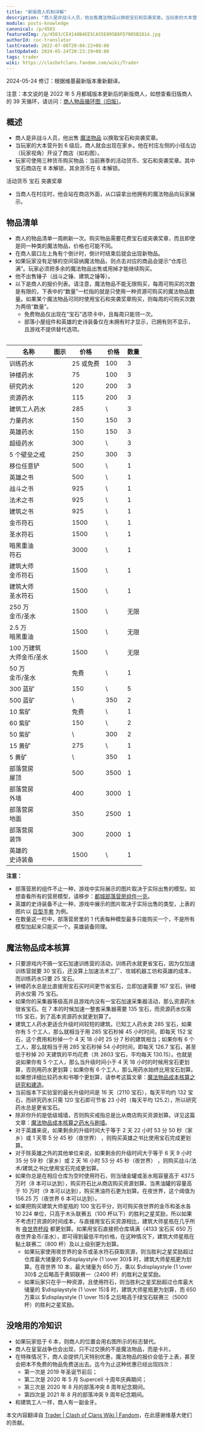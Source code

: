 ```yaml
---
title: "新版商人机制详解"
description: "商人是非战斗人员，他出售魔法物品以换取宝石和突袭奖章。当玩家的大本营升到 6 级后，商人就会出现在家乡。他在村庄左侧的小径左边（玩家视角）开设了商店（如图所示）。当商人在村庄时，他会站在商店外面，从口袋拿出他拥有的魔法物品向玩家展示。"
module: posts-knowledge
canonical: /p/4583
featuredImg: /p/4583/CE4148B4EE5CA55E895B8FD7005B1D14.jpg
authorId: coc-translator
lastCreated: 2022-07-08T20:04:22+08:00
lastUpdated: 2024-05-24T20:23:29+08:00
tags: trader
wiki: https://clashofclans.fandom.com/wiki/Trader
---
```


<PostHistory>
2024-05-24 修订：根据维基最新版本重新翻译。
</PostHistory>

注意：本文说的是 2022 年 5 月都城版本更新后的新版商人，如想查看旧版商人的 39 天循环，请访问：[商人物品循环图（旧版）](/p/66)。

## 概述

<Pic src="/p/4583/1eb9a1cb441ce38d1bfb0fd416ee8fbd.png" alt="" width="296" height="258" class="cp-img-float-right" maxWidth="148px" figureStyle="width: 148px" :lazyLoading="false" />

- 商人是非战斗人员，他出售 [魔法物品](/p/1073) 以换取宝石和突袭奖章。
- 当玩家的大本营升到 6 级后，商人就会出现在家乡。他在村庄左侧的小径左边（玩家视角）开设了商店（如右图）。
- 玩家可使用三种货币购买物品：当前赛季的活动货币、宝石和突袭奖章。其中宝石商店在 8 本解锁，其余货币在 6 本解锁。

<SwitchTabs contentClass="cp-trader-shop">
    <SwitchTab tabId="cp-trader-shop-activity" :activeTab="true">活动货币</SwitchTab>
    <SwitchTab tabId="cp-trader-shop-gems">宝石</SwitchTab>
    <SwitchTab tabId="cp-trader-shop-medals">突袭奖章</SwitchTab>
</SwitchTabs>

<SwitchTabGroup id="cp-trader-shop-activity" class="cp-trader-shop">
    <Pic src="/p/4583/CE4148B4EE5CA55E895B8FD7005B1D14.jpg" alt="商人界面（用活动货币购买，以并肩哈兰德为例）" width="2732" height="2048" :lazyLoading="false" />
</SwitchTabGroup>

<SwitchTabGroup id="cp-trader-shop-gems" class="cp-trader-shop">
    <Pic src="/p/4583/53F28DCD0D044FE1959977D8B4ACA5A0.jpg" alt="商人界面（宝石）" width="2732" height="2048" />
</SwitchTabGroup>

<SwitchTabGroup id="cp-trader-shop-medals" class="cp-trader-shop">
    <Pic src="/p/4583/047FBC34CDA71815CFAF8DBF0806CE29.jpg" alt="商人界面（突袭奖章）" width="2732" height="2048" />
</SwitchTabGroup>

- 当商人在村庄时，他会站在商店外面，从口袋拿出他拥有的魔法物品向玩家展示。

## 物品清单

- 商人的物品清单一周刷新一次。购买物品需要花费宝石或突袭奖章，而且即使是同一种类的魔法物品，价格也可能不同。
- 在商人窗口左上角有个倒计时，倒计时结束后就会出现新物品。
- 如果玩家没有足够的空间容纳魔法物品，则点击对应的商品会提示“仓库已满”。玩家必须把多余的魔法物品出售或用掉才能继续购买。
- 他不出售锤子（战斗之锤、建筑之锤等）。
- 以下是商人的报价列表。请注意，魔法物品不能无限购买，每周可购买的次数是有限的，下表中的“数量”一栏指的就是只使用一种资源可购买的魔法物品数量。如果某个魔法物品可同时使用宝石和突袭奖章购买，则每周的可购买次数为两倍“数量”。
  - 免费物品仅出现在“宝石”选项卡中，且每周只能领一次。
  - 部落小屋组件和英雄的史诗装备仅在未拥有时才显示，已拥有则不显示，且游戏不提供替代选项。

<Table maxWidth="550px">
    <table>
        <thead>
        <tr>
            <th class="cp-table-col-name">名称</th>
            <th class="cp-table-col-icon">图示</th>
            <th class="cp-table-col-numeric cp-table-col-num-small">
                价格 <Resource type="Gem" />
            </th>
            <th class="cp-table-col-numeric cp-table-col-num-small">
                价格 <Resource type="Raid_Medal" />
            </th>
            <th class="cp-table-col-numeric cp-table-col-num-small">数量</th>
        </tr>
        </thead>
        <tbody>
        <tr>
            <td>训练药水</td>
            <td>
                <Pic src="/p/1073/Hero_Potion.png" alt="英雄药水" width="190" height="251" />
            </td>
            <td class="cp-table-col-numeric">25 或免费</td>
            <td class="cp-table-col-numeric">100</td>
            <td class="cp-table-col-numeric">3</td>
        </tr>
        <tr>
            <td>钟楼药水</td>
            <td>
                <Pic src="/p/1073/Clock_Tower_Potion.png" alt="钟楼药水" width="193" height="254" />
            </td>
            <td class="cp-table-col-numeric">75</td>
            <td class="cp-table-col-numeric">100</td>
            <td class="cp-table-col-numeric">3</td>
        </tr>
        <tr>
            <td>研究药水</td>
            <td>
                <Pic src="/p/1073/Research_Potion.png" alt="研究药水" width="193" height="254" />
            </td>
            <td class="cp-table-col-numeric">120</td>
            <td class="cp-table-col-numeric">200</td>
            <td class="cp-table-col-numeric">3</td>
        </tr>
        <tr>
            <td>资源药水</td>
            <td>
                <Pic src="/p/1073/Resource_Potion.png" alt="资源药水" width="193" height="254" />
            </td>
            <td class="cp-table-col-numeric">115</td>
            <td class="cp-table-col-numeric">200</td>
            <td class="cp-table-col-numeric">3</td>
        </tr>
        <tr>
            <td>建筑工人药水</td>
            <td>
                <Pic src="/p/1073/Builder_Potion.png" alt="建筑工人药水" width="193" height="254" />
            </td>
            <td class="cp-table-col-numeric">285</td>
            <td class="cp-table-col-numeric">\</td>
            <td class="cp-table-col-numeric">3</td>
        </tr>
        <tr>
            <td>力量药水</td>
            <td>
                <Pic src="/p/1073/Power_Potion.png" alt="力量药水" width="193" height="254" />
            </td>
            <td class="cp-table-col-numeric">150</td>
            <td class="cp-table-col-numeric">150</td>
            <td class="cp-table-col-numeric">3</td>
        </tr>
        <tr>
            <td>英雄药水</td>
            <td>
                <Pic src="/p/1073/Hero_Potion.png" alt="英雄药水" width="190" height="251" />
            </td>
            <td class="cp-table-col-numeric">150</td>
            <td class="cp-table-col-numeric">150</td>
            <td class="cp-table-col-numeric">3</td>
        </tr>
        <tr>
            <td>超级药水</td>
            <td>
                <Pic src="/p/1073/Super_Potion.png" alt="超级药水" width="193" height="254" />
            </td>
            <td class="cp-table-col-numeric">300</td>
            <td class="cp-table-col-numeric">\</td>
            <td class="cp-table-col-numeric">3</td>
        </tr>
        <tr>
            <td>5 个壁垒之戒</td>
            <td>
                <Pic src="/p/1073/Wall_Ring.png" alt="壁垒之戒" width="212" height="184" />
            </td>
            <td class="cp-table-col-numeric">250</td>
            <td class="cp-table-col-numeric">300</td>
            <td class="cp-table-col-numeric">3</td>
        </tr>
        <tr>
            <td>移位任意铲</td>
            <td>
                <Pic src="/p/1073/Shovel_of_Obstacles.png" alt="移位任意铲" width="185" height="231" />
            </td>
            <td class="cp-table-col-numeric">500</td>
            <td class="cp-table-col-numeric">\</td>
            <td class="cp-table-col-numeric">1</td>
        </tr>
        <tr>
            <td>英雄之书</td>
            <td>
                <Pic src="/p/1073/Book_of_Heroes.png" alt="英雄之书" width="190" height="239" />
            </td>
            <td class="cp-table-col-numeric">500</td>
            <td class="cp-table-col-numeric">\</td>
            <td class="cp-table-col-numeric">1</td>
        </tr>
        <tr>
            <td>战斗之书</td>
            <td>
                <Pic src="/p/1073/Book_of_Fighting.png" alt="战斗之书" width="190" height="239" />
            </td>
            <td class="cp-table-col-numeric">925</td>
            <td class="cp-table-col-numeric">\</td>
            <td class="cp-table-col-numeric">1</td>
        </tr>
        <tr>
            <td>法术之书</td>
            <td>
                <Pic src="/p/1073/Book_of_Spells.png" alt="法术之书" width="190" height="239" />
            </td>
            <td class="cp-table-col-numeric">925</td>
            <td class="cp-table-col-numeric">\</td>
            <td class="cp-table-col-numeric">1</td>
        </tr>
        <tr>
            <td>建筑之书</td>
            <td>
                <Pic src="/p/1073/Book_of_Building.png" alt="建筑之书" width="190" height="239" />
            </td>
            <td class="cp-table-col-numeric">925</td>
            <td class="cp-table-col-numeric">\</td>
            <td class="cp-table-col-numeric">1</td>
        </tr>
        <tr>
            <td>金币符石</td>
            <td>
                <Pic src="/p/1073/Rune_of_Gold.png" alt="金币符石" width="188" height="215" />
            </td>
            <td class="cp-table-col-numeric">1500</td>
            <td class="cp-table-col-numeric">\</td>
            <td class="cp-table-col-numeric">1</td>
        </tr>
        <tr>
            <td>圣水符石</td>
            <td>
                <Pic src="/p/1073/Rune_of_Elixir.png" alt="圣水符石" width="189" height="215" />
            </td>
            <td class="cp-table-col-numeric">1500</td>
            <td class="cp-table-col-numeric">\</td>
            <td class="cp-table-col-numeric">1</td>
        </tr>
        <tr>
            <td>暗黑重油<br>符石</td>
            <td>
                <Pic src="/p/1073/Rune_of_Dark_Elixir.png" alt="暗黑重油符石" width="189" height="215" />
            </td>
            <td class="cp-table-col-numeric">3000</td>
            <td class="cp-table-col-numeric">\</td>
            <td class="cp-table-col-numeric">1</td>
        </tr>
        <tr>
            <td>建筑大师<br>金币符石</td>
            <td>
                <Pic src="/p/1073/Rune_of_Builder_Gold.png" alt="建筑大师金币符石" width="180" height="221" />
            </td>
            <td class="cp-table-col-numeric">1500</td>
            <td class="cp-table-col-numeric">\</td>
            <td class="cp-table-col-numeric">1</td>
        </tr>
        <tr>
            <td>建筑大师<br>圣水符石</td>
            <td>
                <Pic src="/p/1073/Rune_of_Builder_Elixir.png" alt="建筑大师圣水符石" width="181" height="219" />
            </td>
            <td class="cp-table-col-numeric">1500</td>
            <td class="cp-table-col-numeric">\</td>
            <td class="cp-table-col-numeric">1</td>
        </tr>
        <tr>
            <td>250 万<br>金币/圣水</td>
            <td class="cp-table-col-multi-img">
                <Pic src="/resources/Gold_hd.png" width="73" height="74" maxWidth="28px" />
                <Pic src="/resources/Elixir_hd.png" width="67" height="76" maxWidth="28px" />
            </td>
            <td class="cp-table-col-numeric">1500</td>
            <td class="cp-table-col-numeric">\</td>
            <td class="cp-table-col-numeric">无限</td>
        </tr>
        <tr>
            <td>2.5 万<br>暗黑重油</td>
            <td>
                <Pic src="/resources/Dark_Elixir_hd.png" width="67" height="76" maxWidth="28px" />
            </td>
            <td class="cp-table-col-numeric">1500</td>
            <td class="cp-table-col-numeric">\</td>
            <td class="cp-table-col-numeric">无限</td>
        </tr>
        <tr>
            <td>100 万建筑<br>大师金币/圣水</td>
            <td class="cp-table-col-multi-img">
                <Pic src="/resources/Gold2_hd.png" width="87" height="94" maxWidth="28px" />
                <Pic src="/resources/Elixir2_hd.png" width="81" height="99" maxWidth="28px" />
            </td>
            <td class="cp-table-col-numeric">1500</td>
            <td class="cp-table-col-numeric">\</td>
            <td class="cp-table-col-numeric">无限</td>
        </tr>
        <tr>
            <td>50 万<br>金币/圣水</td>
            <td class="cp-table-col-multi-img">
                <Pic src="/resources/Gold_hd.png" width="73" height="74" maxWidth="28px" />
                <Pic src="/resources/Elixir_hd.png" width="67" height="76" maxWidth="28px" />
            </td>
            <td class="cp-table-col-numeric">免费</td>
            <td class="cp-table-col-numeric">\</td>
            <td class="cp-table-col-numeric">1</td>
        </tr>
        <tr>
            <td>300 蓝矿</td>
            <td>
                <Pic src="/resources/Shiny_Ore_hd.png" width="113" height="105" maxWidth="32px" />
            </td>
            <td class="cp-table-col-numeric">150</td>
            <td class="cp-table-col-numeric">\</td>
            <td class="cp-table-col-numeric">5</td>
        </tr>
        <tr>
            <td>500 蓝矿</td>
            <td>
                <Pic src="/resources/Shiny_Ore_hd.png" width="113" height="105" maxWidth="32px" />
            </td>
            <td class="cp-table-col-numeric">\</td>
            <td class="cp-table-col-numeric">350</td>
            <td class="cp-table-col-numeric">2</td>
        </tr>
        <tr>
            <td>10 紫矿</td>
            <td>
                <Pic src="/resources/Glowy_Ore_hd.png" width="107" height="110" maxWidth="32px" />
            </td>
            <td class="cp-table-col-numeric">免费</td>
            <td class="cp-table-col-numeric">\</td>
            <td class="cp-table-col-numeric">1</td>
        </tr>
        <tr>
            <td>60 紫矿</td>
            <td>
                <Pic src="/resources/Glowy_Ore_hd.png" width="107" height="110" maxWidth="32px" />
            </td>
            <td class="cp-table-col-numeric">150</td>
            <td class="cp-table-col-numeric">\</td>
            <td class="cp-table-col-numeric">2</td>
        </tr>
        <tr>
            <td>50 紫矿</td>
            <td>
                <Pic src="/resources/Glowy_Ore_hd.png" width="107" height="110" maxWidth="32px" />
            </td>
            <td class="cp-table-col-numeric">\</td>
            <td class="cp-table-col-numeric">300</td>
            <td class="cp-table-col-numeric">2</td>
        </tr>
        <tr>
            <td>15 黄矿</td>
            <td>
                <Pic src="/resources/Starry_Ore_hd.png" width="112" height="118" maxWidth="32px" />
            </td>
            <td class="cp-table-col-numeric">275</td>
            <td class="cp-table-col-numeric">\</td>
            <td class="cp-table-col-numeric">1</td>
        </tr>
        <tr>
            <td>5 黄矿</td>
            <td>
                <Pic src="/resources/Starry_Ore_hd.png" width="112" height="118" maxWidth="32px" />
            </td>
            <td class="cp-table-col-numeric">\</td>
            <td class="cp-table-col-numeric">350</td>
            <td class="cp-table-col-numeric">1</td>
        </tr>
        <tr>
            <td>部落营房<br>屋顶</td>
            <td>
                <Pic src="/p/6637/Clan_House_Placeholder_Roof.png" width="200" height="200" />
            </td>
            <td class="cp-table-col-numeric">500</td>
            <td class="cp-table-col-numeric">3500</td>
            <td class="cp-table-col-numeric">1</td>
        </tr>
        <tr>
            <td>部落营房<br>外墙</td>
            <td>
                <Pic src="/p/6637/Clan_House_Placeholder_Walls.png" width="200" height="200" />
            </td>
            <td class="cp-table-col-numeric">400</td>
            <td class="cp-table-col-numeric">3000</td>
            <td class="cp-table-col-numeric">1</td>
        </tr>
        <tr>
            <td>部落营房<br>地面</td>
            <td>
                <Pic src="/p/6637/Clan_House_Placeholder_Ground.png" width="200" height="200" />
            </td>
            <td class="cp-table-col-numeric">350</td>
            <td class="cp-table-col-numeric">2500</td>
            <td class="cp-table-col-numeric">1</td>
        </tr>
        <tr>
            <td>部落营房<br>装饰</td>
            <td>
                <Pic src="/p/6637/Clan_House_Placeholder_Decoration.png" width="200" height="200" />
            </td>
            <td class="cp-table-col-numeric">300</td>
            <td class="cp-table-col-numeric">2000</td>
            <td class="cp-table-col-numeric">1</td>
        </tr>
        <tr>
            <td>英雄的<br>史诗装备</td>
            <td>
                <Pic src="/p/4583/Giant_Gauntlet_thumb.png" width="180" height="180" />
            </td>
            <td class="cp-table-col-numeric">1500</td>
            <td class="cp-table-col-numeric">\</td>
            <td class="cp-table-col-numeric">1</td>
        </tr>
        </tbody>
    </table>
</Table>

**注意：**

- 部落营房的组件不止一种，游戏中实际展示的图片取决于实际出售的模型。如想查看所有的营房模型，请移步：[都城部落营房组件一览](/p/6637)。
- 英雄的史诗装备不止一种，游戏中展示的图片取决于实际出售的类型，上表的图片以 [巨型手套](/upgrade/0704-Giant-Gauntlet) 为例。
- 在数量这一栏中，部落营房里的 1 代表每种模型最多只能购买一个，不是所有模型加起来只能买一个。英雄装备同理。

## 魔法物品成本核算

- 只要游戏内不搞一宝石加速训练营的活动，训练药水就更省宝石，因为仅加速训练营就要 30 宝石，还没算上加速法术工厂、攻城机器工坊和英雄的成本，而训练药水只要 25 宝石。
- 钟楼药水总是比直接用宝石买时间更节省宝石，立即加速需要 167 宝石，钟楼药水仅需 75 宝石。
- 如果你的采集器等级高并且游戏内没有一宝石加速采集器活动，那么资源药水很省宝石。在 7 本的时候加速一整套采集器需要 135 宝石，而资源药水仅需 115 宝石，到了高本资源药水就更划算了。
- 建筑工人药水更适合升级时间较短的建筑。已知工人药水卖 285 宝石，如果你有 5 个工人，那么就相当于用 285 宝石秒掉 45 小时时间，即每天 152 宝石，这个费用和秒掉一个 4 天 18 小时 25 分 7 秒的建筑相当；如果你有 6 个工人，那么就相当于用 285 宝石秒掉 54 小时时间，即每天 126.7 宝石，甚至低于秒掉 20 天建筑的平均花费（共 2603 宝石，平均每天 130.15）。也就是说如果你有 5 个工人，那么当升级时间小于 4 天 18 小时的时候用宝石更划算，否则用药水更划算；如果你有 6 个工人，那么用药水始终比用宝石划算。如果想详细比较药水和书哪个更划算，请参考这篇文章：[魔法物品成本核算之研究和建造](/p/3973)。
- 当前版本下实验室的最长升级时间是 16 天（2110 宝石），每天平均约 132 宝石，而研究药水只需 120 宝石即可节省 23 小时（每天平均 125.2），所以研究药水总是更省宝石。
- 除非你升的是低级城墙，否则购买戒指总是比从商店购买资源划算。详见这篇文章：[魔法物品成本核算之药水与刷墙](/p/4250)。
- 对于英雄来说，如果剩余的升级时间大于等于 2 天 22 小时 53 分 50 秒（家乡）或 1 天零 5 分 45 秒（夜世界） ，则购买英雄之书比使用宝石完成更划算。
- 对于除英雄之外的其他单位来说，如果剩余的升级时间大于等于 6 天 9 小时 35 分 59 秒（家乡）或 2 天 16 小时 53 分 45 秒（夜世界） ，则购买战斗/法术/建筑之书比使用宝石完成更划算。
- 如果你总是在相应仓库为空时使用符石，则当储金罐或圣水瓶容量高于 437.5 万时（8 本可以达到），购买符石比从商店购买资源划算。当黑油罐的容量高于 10 万时（9 本可以达到），购买黑油符石更为划算。在夜世界，这个阈值为 156.25 万（夜世界 6 本可以达到）。
- 如果把购买建筑大师星瓶的 100 宝石平分，则可购买夜世界的金币和圣水各 10 224 单位，只高于木头联赛五（100 杯以下）的胜利之星奖励，所以如果不考虑打资源的时间成本，与直接用宝石买资源相比，建筑大师星瓶在几乎所有 [夜世界杯段](/p/6582) 都更划算。如果用宝石直接把仓库填满（4133 宝石买 650 万夜世界金币/圣水），即可得到最低平均价格，在这种情况下，建筑大师星瓶在黏土联赛二（800 杯）及以上级别更为划算。
  - 如果玩家使用夜世界的金币或圣水符石获取资源，则当胜利之星奖励超过仓库最大储量的 $\displaystyle {1 \over 30}$ 时，建筑大师星瓶更为划算。在夜世界 10 本，最大储量为 650 万，乘以 $\displaystyle {1 \over 30}$ 之后略高于黄铜联赛一（2400 杯）的胜利之星奖励。
  - 如果玩家只在乎一种资源，且使用符石，则当胜利之星奖励超过仓库最大储量的 $\displaystyle {1 \over 15}$ 时，建筑大师星瓶更为划算，而 650 万乘以 $\displaystyle {1 \over 15}$ 之后略高于绿宝石联赛三（5000 杯）的胜利之星奖励。

## 没啥用的冷知识

<Pic src="/p/4583/a91783cf0f596ecbb81c5cb7935b9e7b.png" alt="" width="64" height="83" class="cp-img-float-right" />

- 如果玩家低于 6 本，则商人的位置会用右图所示的标志替代。
- 商人在皇室战争也会出现，只不过交换的不是魔法物品，而是卡片。
- 在特殊情况下，商人会提供几天特别优惠，魔法物品的报价会低于上表，甚至会把本不免费的物品免费送出去。迄今为止这种优惠已经出现四次：
  - 第一次是 2019 年圣诞节前后；
  - 第二次是 2020 年 5 月 Supercell 十周年庆典期间；
  - 第三次是 2020 年 8 月的部落冲突 8 周年纪念期间。
  - 第四次是 2021 年 8 月的部落冲突 9 周年纪念期间。
- 和建筑工人一样，商人有一副金牙。

<PostCopyright>

本文内容翻译自 [Trader | Clash of Clans Wiki | Fandom](https://clashofclans.fandom.com/wiki/Trader)，在此感谢维基大佬们的贡献。

</PostCopyright>

<style lang="scss">
.cp-table-col-multi-img figure.cp-img-container {
    display: inline-block;
    width: 50%;
}
</style>